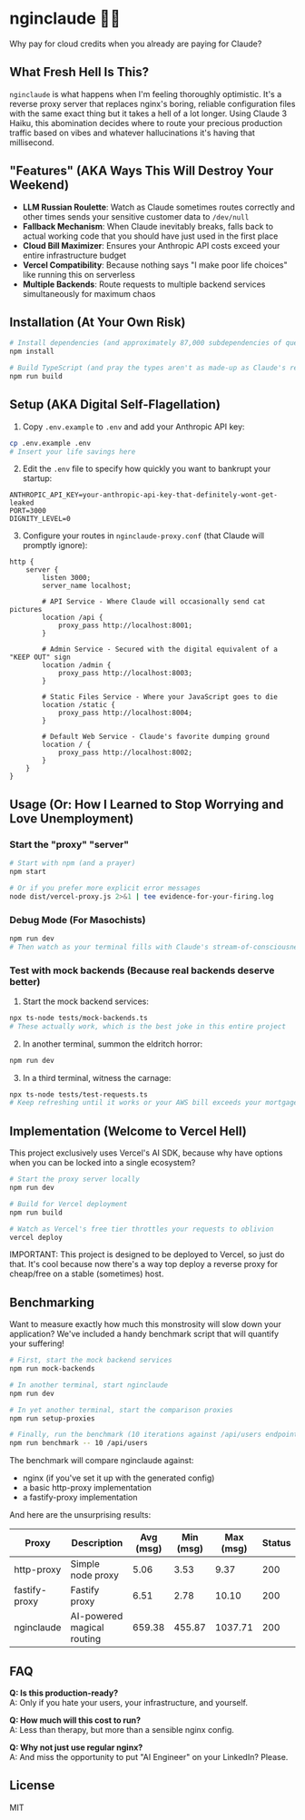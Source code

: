 # nginclaude 🧠🚈

Why pay for cloud credits when you already are paying for Claude?

## What Fresh Hell Is This?

`nginclaude` is what happens when I'm feeling thoroughly optimistic. It's a reverse proxy server that replaces nginx's boring, reliable configuration files with the same exact thing but it takes a hell of a lot longer. Using Claude 3 Haiku, this abomination decides where to route your precious production traffic based on vibes and whatever hallucinations it's having that millisecond.

## "Features" (AKA Ways This Will Destroy Your Weekend)

- **LLM Russian Roulette**: Watch as Claude sometimes routes correctly and other times sends your sensitive customer data to `/dev/null`
- **Fallback Mechanism**: When Claude inevitably breaks, falls back to actual working code that you should have just used in the first place
- **Cloud Bill Maximizer**: Ensures your Anthropic API costs exceed your entire infrastructure budget
- **Vercel Compatibility**: Because nothing says "I make poor life choices" like running this on serverless
- **Multiple Backends**: Route requests to multiple backend services simultaneously for maximum chaos

## Installation (At Your Own Risk)

```bash
# Install dependencies (and approximately 87,000 subdependencies of questionable origin)
npm install

# Build TypeScript (and pray the types aren't as made-up as Claude's responses)
npm run build
```

## Setup (AKA Digital Self-Flagellation)

1. Copy `.env.example` to `.env` and add your Anthropic API key:

```bash
cp .env.example .env
# Insert your life savings here
```

2. Edit the `.env` file to specify how quickly you want to bankrupt your startup:

```
ANTHROPIC_API_KEY=your-anthropic-api-key-that-definitely-wont-get-leaked
PORT=3000
DIGNITY_LEVEL=0
```

3. Configure your routes in `nginclaude-proxy.conf` (that Claude will promptly ignore):

```
http {
    server {
        listen 3000;
        server_name localhost;

        # API Service - Where Claude will occasionally send cat pictures
        location /api {
            proxy_pass http://localhost:8001;
        }

        # Admin Service - Secured with the digital equivalent of a "KEEP OUT" sign
        location /admin {
            proxy_pass http://localhost:8003;
        }

        # Static Files Service - Where your JavaScript goes to die
        location /static {
            proxy_pass http://localhost:8004;
        }

        # Default Web Service - Claude's favorite dumping ground
        location / {
            proxy_pass http://localhost:8002;
        }
    }
}
```

## Usage (Or: How I Learned to Stop Worrying and Love Unemployment)

### Start the "proxy" "server"

```bash
# Start with npm (and a prayer)
npm start

# Or if you prefer more explicit error messages
node dist/vercel-proxy.js 2>&1 | tee evidence-for-your-firing.log
```

### Debug Mode (For Masochists)

```bash
npm run dev
# Then watch as your terminal fills with Claude's stream-of-consciousness routing decisions
```

### Test with mock backends (Because real backends deserve better)

1. Start the mock backend services:

```bash
npx ts-node tests/mock-backends.ts
# These actually work, which is the best joke in this entire project
```

2. In another terminal, summon the eldritch horror:

```bash
npm run dev
```

3. In a third terminal, witness the carnage:

```bash
npx ts-node tests/test-requests.ts
# Keep refreshing until it works or your AWS bill exceeds your mortgage
```

## Implementation (Welcome to Vercel Hell)

This project exclusively uses Vercel's AI SDK, because why have options when you can be locked into a single ecosystem?

```bash
# Start the proxy server locally
npm run dev

# Build for Vercel deployment
npm run build

# Watch as Vercel's free tier throttles your requests to oblivion
vercel deploy
```

IMPORTANT: This project is designed to be deployed to Vercel, so just do that. It's cool because now there's a way top deploy a reverse proxy for cheap/free on a stable (sometimes) host.

## Benchmarking

Want to measure exactly how much this monstrosity will slow down your application? We've included a handy benchmark script that will quantify your suffering!

```bash
# First, start the mock backend services
npm run mock-backends

# In another terminal, start nginclaude
npm run dev

# In yet another terminal, start the comparison proxies
npm run setup-proxies

# Finally, run the benchmark (10 iterations against /api/users endpoint)
npm run benchmark -- 10 /api/users
```

The benchmark will compare nginclaude against:

- nginx (if you've set it up with the generated config)
- a basic http-proxy implementation
- a fastify-proxy implementation

And here are the unsurprising results:

| Proxy         | Description                | Avg (msg) | Min (msg) | Max (msg) | Status |
| ------------- | -------------------------- | --------- | --------- | --------- | ------ |
| http-proxy    | Simple node proxy          | 5.06      | 3.53      | 9.37      | 200    |
| fastify-proxy | Fastify proxy              | 6.51      | 2.78      | 10.10     | 200    |
| nginclaude    | AI-powered magical routing | 659.38    | 455.87    | 1037.71   | 200    |

## FAQ

**Q: Is this production-ready?**  
A: Only if you hate your users, your infrastructure, and yourself.

**Q: How much will this cost to run?**  
A: Less than therapy, but more than a sensible nginx config.

**Q: Why not just use regular nginx?**  
A: And miss the opportunity to put "AI Engineer" on your LinkedIn? Please.

## License

MIT
